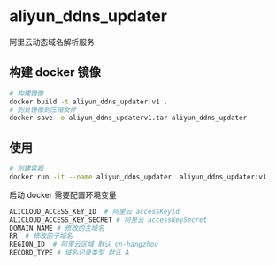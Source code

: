 # aliyun_ddns_updater

阿里云动态域名解析服务

## 构建 docker 镜像

```bash
# 构建镜像
docker build -t aliyun_ddns_updater:v1 .
# 到处镜像到压缩文件
docker save -o aliyun_ddns_updaterv1.tar aliyun_ddns_updater 
```

## 使用

```bash
# 创建容器
docker run -it --name aliyun_ddns_updater  aliyun_ddns_updater:v1
```

启动 docker 需要配置环境变量
```bash
ALICLOUD_ACCESS_KEY_ID  # 阿里云 accessKeyId
ALICLOUD_ACCESS_KEY_SECRET # 阿里云 accessKeySecret
DOMAIN_NAME # 修改的主域名
RR  # 修改的子域名
REGION_ID  # 阿里云区域 默认 cn-hangzhou
RECORD_TYPE # 域名记录类型 默认 A
```
